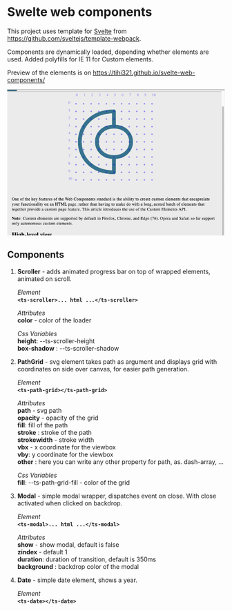 
# Swelte web components

This project uses template for [Svelte](https://svelte.dev) from https://github.com/sveltejs/template-webpack.

Components are dynamically loaded, depending whether elements are used. Added polyfills for IE 11 for Custom elements.

Preview of the elements is on https://tihi321.github.io/svelte-web-components/

![Preview image of web components](docs/assets/preview.png?raw=true "Swelte components")

## Components

1.  **Scroller** - adds animated progress bar on top of wrapped elements, animated on scroll. 

	*Element*<br/>
  **`<ts-scroller>... html ...</ts-scroller>`**

	*Attributes*<br/>
	**color** - color of the loader
	
	*Css Variables*<br/>
	**height**:  --ts-scroller-height<br/>
	**box-shadow** : --ts-scroller-shadow<br/>
	
2.  **PathGrid** - svg element takes path as argument and displays grid with coordinates on side over canvas, for easier path generation.

	*Element*<br/>
  **`<ts-path-grid></ts-path-grid>`**

	*Attributes*<br/>
	**path** - svg path <br/>
	**opacity** - opacity of the grid<br/>
	**fill**:  fill of the path<br/>
	**stroke** : stroke of the path<br/>
	**strokewidth** - stroke width<br/>
	**vbx** - x coordinate for the viewbox<br/>
	**vby**:  y coordinate for the viewbox<br/>
	**other** : here you can write any other property for path, as. dash-array, ...
	
	*Css Variables*<br/>
	**fill**:  --ts-path-grid-fill - color of the grid<br/>
	
3.  **Modal** - simple modal wrapper, dispatches event on close. With close activated when clicked on backdrop.

	*Element*<br/>
  **`<ts-modal>... html ...</ts-modal>`**

	*Attributes* <br/>
	**show** - show modal, default is false<br/>
	**zindex** - default 1<br/>
	**duration**:  duration of transition, default is 350ms<br/>
	**background** : backdrop color of the modal<br/>
	
4.  **Date** - simple date element, shows a year.

	*Element*<br/>
  **`<ts-date></ts-date>`**
